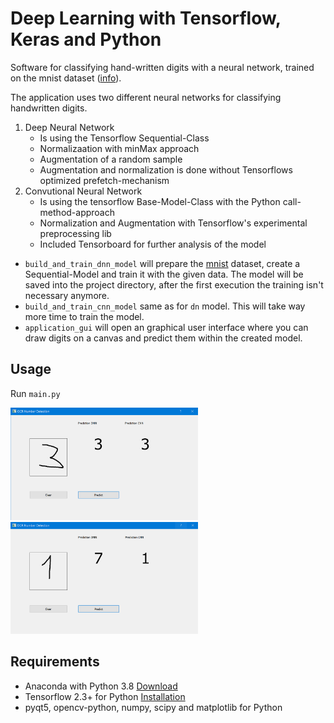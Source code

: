 # Deep Learning with Tensorflow, Keras and Python

Software for classifying hand-written digits with a neural network, trained on the mnist dataset ([info](https://keras.io/api/datasets/mnist/)).

The application uses two different neural networks for classifying handwritten digits.

1. Deep Neural Network
   - Is using the Tensorflow Sequential-Class
   - Normalizaation with minMax approach
   - Augmentation of a random sample
   - Augmentation and normalization is done without Tensorflows optimized prefetch-mechanism
2. Convutional Neural Network
   - Is using the tensorflow Base-Model-Class with the Python call-method-approach
   - Normalization and Augmentation with Tensorflow's experimental preprocessing lib
   - Included Tensorboard for further analysis of the model

- `build_and_train_dnn_model` will prepare the [mnist](https://keras.io/api/datasets/mnist/) dataset, create a Sequential-Model and train it with the given data. The model will be saved into the project directory, after the first execution the training isn't necessary anymore.
- `build_and_train_cnn_model` same as for `dn` model. This will take way more time to train the model.
- `application_gui` will open an graphical user interface where you can draw digits on a canvas and predict them within the created model.

## Usage

Run `main.py`

<img src="screen_1.PNG" alt="Screen 1" width="300"/>

<img src="screen_2.PNG" alt="Screen 2" width="300"/>

## Requirements

- Anaconda with Python 3.8 [Download](https://www.anaconda.com/download/)
- Tensorflow 2.3+ for Python [Installation](https://www.tensorflow.org/install/)
- pyqt5, opencv-python, numpy, scipy and matplotlib for Python
